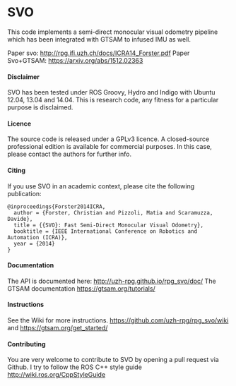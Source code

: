 SVO
===

This code implements a semi-direct monocular visual odometry pipeline which has been integrated with GTSAM to infused IMU as well. 


Paper svo: http://rpg.ifi.uzh.ch/docs/ICRA14_Forster.pdf
Paper Svo+GTSAM: https://arxiv.org/abs/1512.02363


#### Disclaimer

SVO has been tested under ROS Groovy, Hydro and Indigo with Ubuntu 12.04, 13.04 and 14.04. This is research code, any fitness for a particular purpose is disclaimed.


#### Licence

The source code is released under a GPLv3 licence. A closed-source professional edition is available for commercial purposes. In this case, please contact the authors for further info.


#### Citing

If you use SVO in an academic context, please cite the following publication:

    @inproceedings{Forster2014ICRA,
      author = {Forster, Christian and Pizzoli, Matia and Scaramuzza, Davide},
      title = {{SVO}: Fast Semi-Direct Monocular Visual Odometry},
      booktitle = {IEEE International Conference on Robotics and Automation (ICRA)},
      year = {2014}
    }
    
    
#### Documentation

The API is documented here: http://uzh-rpg.github.io/rpg_svo/doc/
The GTSAM documentation  https://gtsam.org/tutorials/

#### Instructions

See the Wiki for more instructions. https://github.com/uzh-rpg/rpg_svo/wiki and https://gtsam.org/get_started/

#### Contributing

You are very welcome to contribute to SVO by opening a pull request via Github.
I try to follow the ROS C++ style guide http://wiki.ros.org/CppStyleGuide
